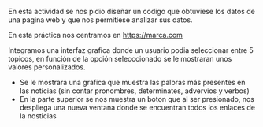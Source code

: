 En esta actividad se nos pidio diseñar un codigo que obtuviese los datos de una pagina web y que nos permitiese analizar sus datos.

En esta práctica nos centramos en https://marca.com

Integramos una interfaz grafica donde un usuario podia seleccionar entre 5 topicos, en función de la opción selecccionado se le mostraran unos valores personalizados.
   - Se le mostrara una grafica que muestra las palbras más presentes en las noticias (sin contar pronombres, determinates, advervios y verbos)
   - En la parte superior se nos muestra un boton que al ser presionado, nos despliega una nueva ventana donde se encuentran todos los enlaces de la nosticias
